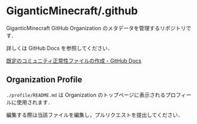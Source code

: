 # GiganticMinecraft/.github

GiganticMinecraft GitHub Organization のメタデータを管理するリポジトリです．

詳しくは GitHub Docs を参照してください．

[既定のコミュニティ正常性ファイルの作成 - GitHub Docs](https://docs.github.com/ja/communities/setting-up-your-project-for-healthy-contributions/creating-a-default-community-health-file)

## Organization Profile

`./profile/README.md` は Organization のトップページに表示されるプロフィールに使用されます．

編集する際は当該ファイルを編集し，プルリクエストを提出してください．
